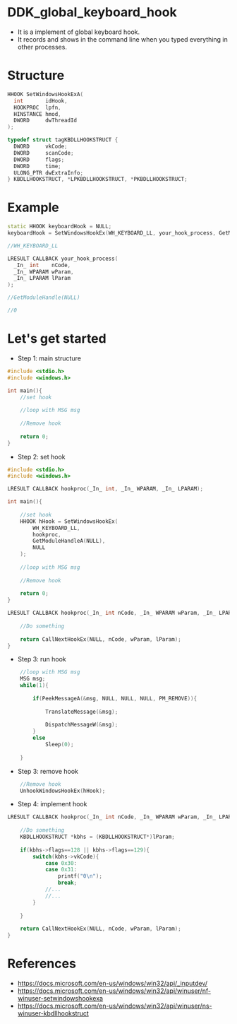 # DDK_global_keyboard_hook
* It is a implement of global keyboard hook.
* It records and shows in the command line when you typed everything in other processes.  

# Structure
```C++
HHOOK SetWindowsHookExA(
  int       idHook,
  HOOKPROC  lpfn,
  HINSTANCE hmod,
  DWORD     dwThreadId
);

typedef struct tagKBDLLHOOKSTRUCT {
  DWORD     vkCode;
  DWORD     scanCode;
  DWORD     flags;
  DWORD     time;
  ULONG_PTR dwExtraInfo;
} KBDLLHOOKSTRUCT, *LPKBDLLHOOKSTRUCT, *PKBDLLHOOKSTRUCT;
```

# Example

```C++
static HHOOK keyboardHook = NULL;
keyboardHook = SetWindowsHookEx(WH_KEYBOARD_LL, your_hook_process, GetModuleHandle(NULL), 0);

//WH_KEYBOARD_LL

LRESULT CALLBACK your_hook_process(
  _In_ int    nCode,
  _In_ WPARAM wParam,
  _In_ LPARAM lParam
);

//GetModuleHandle(NULL)

//0

```
# Let's get started
* Step 1: main structure
```C
#include <stdio.h>
#include <windows.h>

int main(){
	//set hook
	
	//loop with MSG msg
	
	//Remove hook
	
	return 0;
} 
```
* Step 2: set hook
```C
#include <stdio.h>
#include <windows.h>

LRESULT CALLBACK hookproc(_In_ int, _In_ WPARAM, _In_ LPARAM);

int main(){
	
	//set hook
	HHOOK hHook = SetWindowsHookEx(
		WH_KEYBOARD_LL,
		hookproc,
		GetModuleHandleA(NULL),
		NULL
	);
	
	//loop with MSG msg
	
	//Remove hook
	
	return 0;
} 

LRESULT CALLBACK hookproc(_In_ int nCode, _In_ WPARAM wParam, _In_ LPARAM lParam){
	
	//Do something
	
	return CallNextHookEx(NULL, nCode, wParam, lParam);
}
```
* Step 3: run hook
```C
	//loop with MSG msg
	MSG msg;
	while(1){
		
		if(PeekMessageA(&msg, NULL, NULL, NULL, PM_REMOVE)){		
		
			TranslateMessage(&msg);
		
			DispatchMessageW(&msg);
		}
		else 
			Sleep(0);
			
	}
```
* Step 3: remove hook
```C	
	//Remove hook
	UnhookWindowsHookEx(hHook);
```

* Step 4: implement hook 
```C
LRESULT CALLBACK hookproc(_In_ int nCode, _In_ WPARAM wParam, _In_ LPARAM lParam){
	
	//Do something
	KBDLLHOOKSTRUCT *kbhs = (KBDLLHOOKSTRUCT*)lParam;
	
	if(kbhs->flags==128 || kbhs->flags==129){
		switch(kbhs->vkCode){
			case 0x30:
			case 0x31:
				printf("0\n");
				break;
			//...
			//... 
		}
			
	}
	
	return CallNextHookEx(NULL, nCode, wParam, lParam);
}
```


# References
* https://docs.microsoft.com/en-us/windows/win32/api/_inputdev/
* https://docs.microsoft.com/en-us/windows/win32/api/winuser/nf-winuser-setwindowshookexa
* https://docs.microsoft.com/en-us/windows/win32/api/winuser/ns-winuser-kbdllhookstruct

